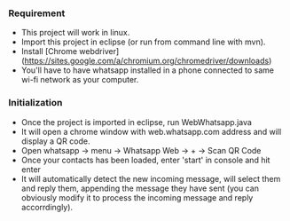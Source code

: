 ### Requirement
 - This project will work in linux.
 - Import this project in eclipse (or run from command line with mvn).
 - Install [Chrome webdriver] (https://sites.google.com/a/chromium.org/chromedriver/downloads)
 - You'll have to have whatsapp installed in a phone connected to same wi-fi network as your computer.
 
### Initialization
 - Once the project is imported in eclipse, run WebWhatsapp.java
 - It will open a chrome window with web.whatsapp.com address and will display a QR code.
 - Open whatsapp -> menu -> Whatsapp Web -> + -> Scan QR Code
 - Once your contacts has been loaded, enter 'start' in console and hit enter
 - It will automatically detect the new incoming message, will select them and reply them, appending the message they have sent (you can obviously modify it to process the incoming message and reply accorrdingly).
